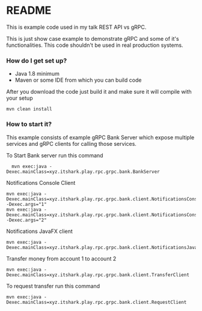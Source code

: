 # README #

This is example code used in my talk REST API vs gRPC.

This is just show case example to demonstrate gRPC and some of it's functionalities. This code shouldn't be used in real production systems.


### How do I get set up? ###

* Java 1.8 minimum
* Maven or some IDE from which you can build code

After you download the code just build it and make sure it will compile with your setup

```
mvn clean install
```

### How to start it?

This example consists of example gRPC Bank Server which expose multiple services and gRPC clients for calling those services. 


To Start Bank server run this command

```
  mvn exec:java -Dexec.mainClass=xyz.itshark.play.rpc.grpc.bank.BankServer
```

Notifications Console Client 

```
mvn exec:java -Dexec.mainClass=xyz.itshark.play.rpc.grpc.bank.client.NotificationsConsoleClient -Dexec.args="1"
mvn exec:java -Dexec.mainClass=xyz.itshark.play.rpc.grpc.bank.client.NotificationsConsoleClient -Dexec.args="2"
```

Notifications JavaFX client

```
mvn exec:java -Dexec.mainClass=xyz.itshark.play.rpc.grpc.bank.client.NotificationsJavaFXClient
```

Transfer money from account 1 to account 2

```
mvn exec:java -Dexec.mainClass=xyz.itshark.play.rpc.grpc.bank.client.TransferClient
```

To request transfer run this command

```
mvn exec:java -Dexec.mainClass=xyz.itshark.play.rpc.grpc.bank.client.RequestClient
```
